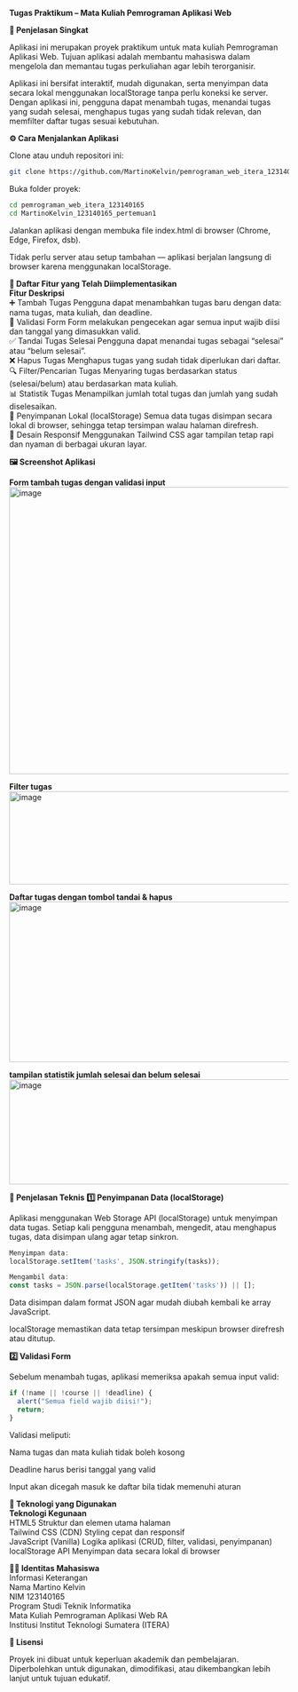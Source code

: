 **Tugas Praktikum – Mata Kuliah Pemrograman Aplikasi Web**

**📘 Penjelasan Singkat**

Aplikasi ini merupakan proyek praktikum untuk mata kuliah Pemrograman Aplikasi Web.
Tujuan aplikasi adalah membantu mahasiswa dalam mengelola dan memantau tugas perkuliahan agar lebih terorganisir.

Aplikasi ini bersifat interaktif, mudah digunakan, serta menyimpan data secara lokal menggunakan localStorage tanpa perlu koneksi ke server.
Dengan aplikasi ini, pengguna dapat menambah tugas, menandai tugas yang sudah selesai, menghapus tugas yang sudah tidak relevan, dan memfilter daftar tugas sesuai kebutuhan.

**⚙️ Cara Menjalankan Aplikasi**

Clone atau unduh repositori ini:
```bash
git clone https://github.com/MartinoKelvin/pemrograman_web_itera_123140165.git

```
Buka folder proyek:
```bash
cd pemrograman_web_itera_123140165
cd MartinoKelvin_123140165_pertemuan1

```
Jalankan aplikasi dengan membuka file index.html di browser (Chrome, Edge, Firefox, dsb).

Tidak perlu server atau setup tambahan — aplikasi berjalan langsung di browser karena menggunakan localStorage.

**🧩 Daftar Fitur yang Telah Diimplementasikan**<br>
**Fitur	Deskripsi**<br>
➕ Tambah Tugas	Pengguna dapat menambahkan tugas baru dengan data: nama tugas, mata kuliah, dan deadline. <br>
🧠 Validasi Form	Form melakukan pengecekan agar semua input wajib diisi dan tanggal yang dimasukkan valid. <br>
✅ Tandai Tugas Selesai	Pengguna dapat menandai tugas sebagai “selesai” atau “belum selesai”.<br>
❌ Hapus Tugas	Menghapus tugas yang sudah tidak diperlukan dari daftar.<br>
🔍 Filter/Pencarian Tugas	Menyaring tugas berdasarkan status (selesai/belum) atau berdasarkan mata kuliah.<br>
📊 Statistik Tugas	Menampilkan jumlah total tugas dan jumlah yang sudah diselesaikan.<br>
💾 Penyimpanan Lokal (localStorage)	Semua data tugas disimpan secara lokal di browser, sehingga tetap tersimpan walau halaman direfresh.<br>
🎨 Desain Responsif	Menggunakan Tailwind CSS agar tampilan tetap rapi dan nyaman di berbagai ukuran layar.<br>

**🖼️ Screenshot Aplikasi**

**Form tambah tugas dengan validasi input**
<img width="918" height="517" alt="image" src="https://github.com/user-attachments/assets/bbe1ae77-5e1e-4c63-a360-1e6449804b1c" />

**Filter tugas**
<img width="901" height="168" alt="image" src="https://github.com/user-attachments/assets/0a212dc1-22ad-4eb0-b196-d18bd9c5e5d6" />

**Daftar tugas dengan tombol tandai & hapus**
<img width="916" height="289" alt="image" src="https://github.com/user-attachments/assets/61d3370e-76ed-4d66-9a14-8e0aba0c6c28" />

**tampilan statistik jumlah selesai dan belum selesai**
<img width="915" height="189" alt="image" src="https://github.com/user-attachments/assets/6154ffa2-dae5-4991-86bd-05a9c7af3e75" />

**🧠 Penjelasan Teknis**
**1️⃣ Penyimpanan Data (localStorage)** <br>

Aplikasi menggunakan Web Storage API (localStorage) untuk menyimpan data tugas.
Setiap kali pengguna menambah, mengedit, atau menghapus tugas, data disimpan ulang agar tetap sinkron.
```js
Menyimpan data:
localStorage.setItem('tasks', JSON.stringify(tasks));

Mengambil data:
const tasks = JSON.parse(localStorage.getItem('tasks')) || [];

```
Data disimpan dalam format JSON agar mudah diubah kembali ke array JavaScript.

localStorage memastikan data tetap tersimpan meskipun browser direfresh atau ditutup.

**2️⃣ Validasi Form** <br>

Sebelum menambah tugas, aplikasi memeriksa apakah semua input valid:

```js
if (!name || !course || !deadline) { 
  alert("Semua field wajib diisi!"); 
  return; 
} 


```
Validasi meliputi:

Nama tugas dan mata kuliah tidak boleh kosong

Deadline harus berisi tanggal yang valid

Input akan dicegah masuk ke daftar bila tidak memenuhi aturan

**🧰 Teknologi yang Digunakan** <br>
**Teknologi	Kegunaan** <br>
HTML5	Struktur dan elemen utama halaman <br>
Tailwind CSS (CDN)	Styling cepat dan responsif <br>
JavaScript (Vanilla)	Logika aplikasi (CRUD, filter, validasi, penyimpanan) <br>
localStorage API	Menyimpan data secara lokal di browser <br>

**👨‍🎓 Identitas Mahasiswa** <br>
Informasi	Keterangan <br> 
Nama	Martino Kelvin <br>
NIM	123140165 <br>
Program Studi	Teknik Informatika <br>
Mata Kuliah	Pemrograman Aplikasi Web RA <br>
Institusi	Institut Teknologi Sumatera (ITERA) <br>

**📄 Lisensi** <br>

Proyek ini dibuat untuk keperluan akademik dan pembelajaran.
Diperbolehkan untuk digunakan, dimodifikasi, atau dikembangkan lebih lanjut untuk tujuan edukatif.





